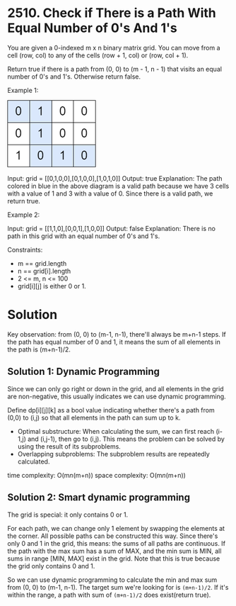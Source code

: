 # 2510. Check if There is a Path With Equal Number of 0's And 1's
You are given a 0-indexed m x n binary matrix grid. You can move from a cell (row, col) to any of the cells (row + 1, col) or (row, col + 1).

Return true if there is a path from (0, 0) to (m - 1, n - 1) that visits an equal number of 0's and 1's. Otherwise return false.

Example 1:

![grid](yetgriddrawio-4.png)

Input: grid = [[0,1,0,0],[0,1,0,0],[1,0,1,0]]
Output: true
Explanation: The path colored in blue in the above diagram is a valid path because we have 3 cells with a value of 1 and 3 with a value of 0. Since there is a valid path, we return true.

Example 2:

Input: grid = [[1,1,0],[0,0,1],[1,0,0]]
Output: false
Explanation: There is no path in this grid with an equal number of 0's and 1's.

Constraints:

* m == grid.length
* n == grid[i].length
* 2 <= m, n <= 100
* grid[i][j] is either 0 or 1.

# Solution
Key observation: from (0, 0) to (m-1, n-1), there'll always be m+n-1 steps. If the path has equal number of 0 and 1, it means the sum of all elements in the path is (m+n-1)/2.

## Solution 1: Dynamic Programming
Since we can only go right or down in the grid, and all elements in the grid are non-negative, this usually indicates we can use dynamic programming.

Define dp[i][j][k] as a bool value indicating whether there's a path from (0,0) to (i,j) so that all elements in the path can sum up to k.

* Optimal substructure: When calculating the sum, we can first reach (i-1,j) and (i,j-1), then go to (i,j). This means the problem can be solved by using the result of its subproblems.
* Overlapping subproblems: The subproblem results are repeatedly calculated.

time complexity: O(m*n*(m+n))
space complexity: O(m*n*(m+n))

## Solution 2: Smart dynamic programming
The grid is special: it only contains 0 or 1.

For each path, we can change only 1 element by swapping the elements at the corner. All possible paths can be constructed this way. Since there's only 0 and 1 in the grid, this means: the sums of all paths are continuous. If the path with the max sum has a sum of MAX, and the min sum is MIN, all sums in range [MIN, MAX] exist in the grid. Note that this is true because the grid only contains 0 and 1.

So we can use dynamic programming to calculate the min and max sum from (0, 0) to (m-1, n-1). The target sum we're looking for is `(m+n-1)/2`. If it's within the range, a path with sum of `(m+n-1)/2` does exist(return true).
